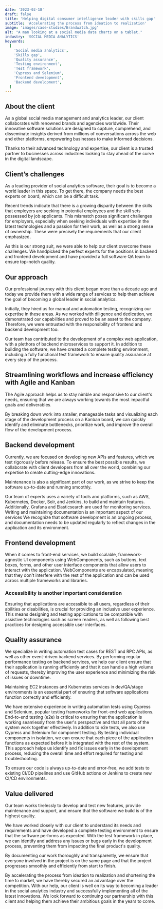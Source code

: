 ```yaml
---
date: '2023-03-10'
draft: false
title: 'Helping digital consumer intelligence leader with skills gap'
subtitle: 'Accelerating the process from ideation to realization'
image: 'images/case-studies/Brandwatch.jpg'
alt: "A man looking at a social media data charts on a tablet."
industry: 'SOCIAL MEDIA ANALYTICS'
keywords:
  [
    'Social media analytics',
    'Skills gap',
    'Quality assurance',
    'Testing environment',
    'Test framework',
    'Cypress and Selenium',
    'Frontend development',
    'Backend development',
  ]
---
```


## About the client

As a global social media management and analytics leader, our client collaborates with renowned brands and agencies worldwide. Their innovative software solutions are designed to capture, comprehend, and disseminate insights derived from millions of conversations across the web and other platforms, empowering businesses to make informed decisions.

Thanks to their advanced technology and expertise, our client is a trusted partner to businesses across industries looking to stay ahead of the curve in the digital landscape.

## Client’s challenges

As a leading provider of social analytics software, their goal is to become a world leader in this space. To get there, the company needs the best experts on board, which can be a difficult task.

Recent trends indicate that there is a growing disparity between the skills that employers are seeking in potential employees and the skill sets possessed by job applicants. This mismatch poses significant challenges for employers, especially when seeking individuals with expertise in the latest technologies and a passion for their work, as well as a strong sense of ownership. These were precisely the requirements that our client emphasized.

As this is our strong suit, we were able to help our client overcome these challenges. We handpicked the perfect experts for the positions in backend and frontend development and have provided a full software QA team to ensure top-notch quality.

## Our approach

Our professional journey with this client began more than a decade ago and today we provide them with a wide range of services to help them achieve the goal of becoming a global leader in social analytics.

Initially, they hired us for manual and automation testing, recognizing our expertise in these areas. As we worked with diligence and dedication, we demonstrated our capabilities and proved to be an asset to the company. Therefore, we were entrusted with the responsibility of frontend and backend development too.

Our team has contributed to the development of a complex web application, with a plethora of backend microservices to support it. In addition to building the software, we have created a complete testing environment, including a fully functional test framework to ensure quality assurance at every step of the process.

## Streamlining workflows and increase efficiency with Agile and Kanban

The Agile approach helps us to stay nimble and responsive to our client's needs, ensuring that we are always working towards the most impactful goals and deliverables.

By breaking down work into smaller, manageable tasks and visualizing each stage of the development process on a Kanban board, we can quickly identify and eliminate bottlenecks, prioritize work, and improve the overall flow of the development process.

## Backend development

Currently, we are focused on developing new APIs and features, which we test rigorously before release. To ensure the best possible results, we collaborate with client developers from all over the world, combining our expertise to create cutting-edge innovations.

Maintenance is also a significant part of our work, as we strive to keep the software up-to-date and running smoothly.

Our team of experts uses a variety of tools and platforms, such as AWS, Kubernetes, Docker, Solr, and Jenkins, to build and maintain features. Additionally, Grafana and Elasticsearch are used for monitoring services.
Writing and maintaining documentation is an important aspect of our services
We recognize that software development is an ongoing process, and documentation needs to be updated regularly to reflect changes in the application and its environment.

## Frontend development

When it comes to front-end services, we build scalable, framework-agnostic UI components using WebComponents, such as buttons, text boxes, forms, and other user interface components that allow users to interact with the application. WebComponents are encapsulated, meaning that they don't interfere with the rest of the application and can be used across multiple frameworks and libraries.

### Accessibility is another important consideration

Ensuring that applications are accessible to all users, regardless of their abilities or disabilities, is crucial for providing an inclusive user experience. This means designing and testing applications to be compatible with assistive technologies such as screen readers, as well as following best practices for designing accessible user interfaces.

## Quality assurance

We specialize in writing automation test cases for REST and RPC APIs, as well as other event-driven backend services. By performing regular performance testing on backend services, we help our client ensure that their application is running efficiently and that it can handle a high volume of requests, thereby improving the user experience and minimizing the risk of issues or downtime.

Maintaining EC2 instances and Kubernetes services in dev/QA/stage environments is an essential part of ensuring that software applications function correctly and efficiently.

We have extensive experience in writing automation tests using Cypress and Selenium, popular testing frameworks for front-end web applications. End-to-end testing (e2e) is critical to ensuring that the application is working seamlessly from the user's perspective and that all parts of the system work together effectively. In addition to e2e tests, we also use Cypress and Selenium for component testing. By testing individual components in isolation, we can ensure that each piece of the application functions as expected before it is integrated with the rest of the system. This approach helps us identify and fix issues early in the development process, reducing the overall time and effort required for testing and troubleshooting.

To ensure our code is always up-to-date and error-free, we add tests to existing CI/CD pipelines and use GitHub actions or Jenkins to create new CI/CD environments.

## Value delivered

Our team works tirelessly to develop and test new features, provide maintenance and support, and ensure that the software we build is of the highest quality.

We have worked closely with our client to understand its needs and requirements and have developed a complete testing environment to ensure that the software performs as expected. With the test framework in place, we can identify and address any issues or bugs early in the development process, preventing them from impacting the final product's quality.

By documenting our work thoroughly and transparently, we ensure that everyone involved in the project is on the same page and that the project progresses smoothly and efficiently from start to finish.

By accelerating the process from ideation to realization and shortening the time to market, we have thereby secured an advantage over the competition. With our help, our client is well on its way to becoming a leader in the social analytics industry and successfully implementing all of the latest innovations.
We look forward to continuing our partnership with this client and helping them achieve their ambitious goals in the years to come.
